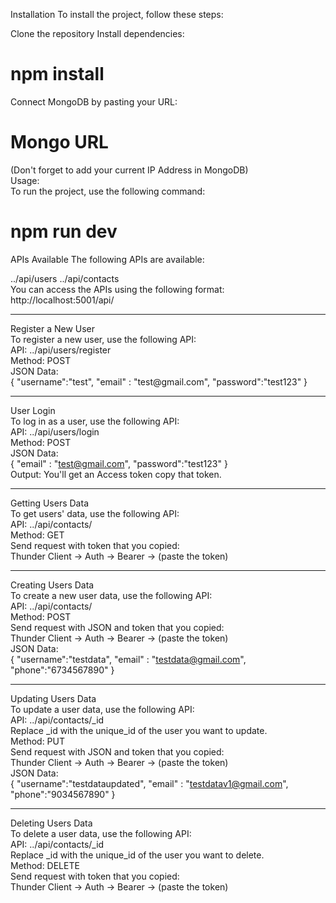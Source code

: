 Installation
To install the project, follow these steps:

Clone the repository
Install dependencies: 
# npm install

Connect MongoDB by pasting your URL:
# Mongo URL 
(Don't forget to add your current IP Address in MongoDB)</br>
Usage:</br>
To run the project, use the following command:
# npm run dev

APIs Available
The following APIs are available:

../api/users
../api/contacts
</br>
You can access the APIs using the following format: http://localhost:5001/api/<endpoint>

<hr>
Register a New User </br>
To register a new user, use the following API:</br>
API: ../api/users/register</br>
Method: POST</br>
JSON Data:</br>
{
  "username":"test",
  "email" : "test@gmail.com",
  "password":"test123"
}

<hr>

User Login </br>
To log in as a user, use the following API: </br>
API: ../api/users/login </br>
Method: POST </br>
JSON Data: </br>
{
  "email" : "test@gmail.com",
  "password":"test123"
}
</br>
Output: You'll get an Access token copy that token.
</br>

<hr>

Getting Users Data  </br> 
To get users' data, use the following API:  </br>
API: ../api/contacts/  </br>
Method: GET   </br>
Send request with token that you copied:   </br>
Thunder Client -> Auth -> Bearer -> (paste the token)   </br>

<hr>

Creating Users Data </br>
To create a new user data, use the following API: </br>
API: ../api/contacts/ </br>
Method: POST </br>
Send request with JSON and token that you copied: </br>
Thunder Client -> Auth -> Bearer -> (paste the token) </br>
JSON Data: </br>
{
  "username":"testdata",
  "email" : "testdata@gmail.com",
  "phone":"6734567890"
}

<hr>

Updating Users Data </br>
To update a user data, use the following API: </br>
API: ../api/contacts/_id </br>
Replace _id with the unique_id of the user you want to update. </br>
Method: PUT </br>
Send request with JSON and token that you copied: </br>
Thunder Client -> Auth -> Bearer -> (paste the token) </br>
JSON Data: </br>
{
  "username":"testdataupdated",
  "email" : "testdatav1@gmail.com",
  "phone":"9034567890"
}

<hr>

Deleting Users Data </br>
To delete a user data, use the following API: </br>
API: ../api/contacts/_id </br>
Replace _id with the unique_id of the user you want to delete. </br>
Method: DELETE </br>
Send request with token that you copied: </br>
Thunder Client -> Auth -> Bearer -> (paste the token) </br>
